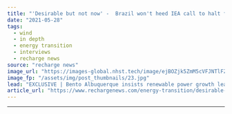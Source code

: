 ```yaml
---
title: "'Desirable but not now' -  Brazil won't heed IEA call to halt fossils but will still green -  energy minister"
date: "2021-05-28"
tags: 
  - wind
  - in depth
  - energy transition
  - interviews
  - recharge news
source: "recharge news"
image_url: "https://images-global.nhst.tech/image/ejBOZjk5ZmM5cVFJNTlFZWorMCtrS3JLdG45QjRrVGtwTlBZTXoybFQ5ND0=/nhst/binary/f989f62034d3df29ea7b675a843e8f55"
image_fp: "/assets/img/post_thumbnails/23.jpg"
lead: "EXCLUSIVE | Bento Albuquerque insists renewable power growth leaves nation well-placed to meet net zero ambitions, but hydrocarbon exploration and production will go on"
article_url: "https://www.rechargenews.com/energy-transition/desirable-but-not-now-brazil-wont-heed-iea-call-to-halt-fossils-but-will-still-green-energy-minister/2-1-1016981"
---
```


---

